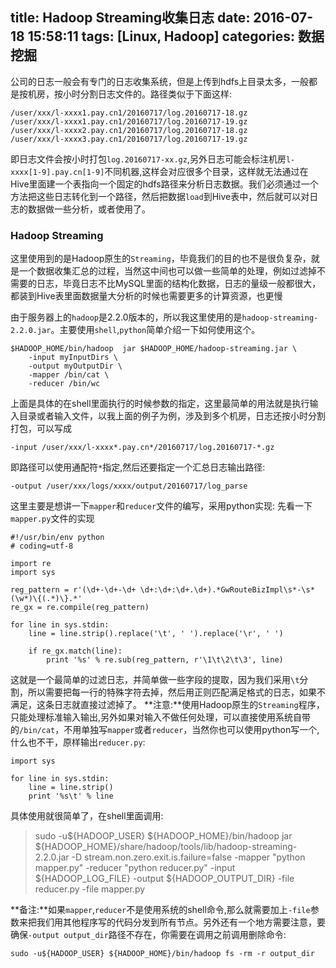 title: Hadoop Streaming收集日志
date: 2016-07-18 15:58:11
tags: [Linux, Hadoop]
categories: 数据挖掘
---
公司的日志一般会有专门的日志收集系统，但是上传到hdfs上目录太多，一般都是按机房，按小时分割日志文件的。路径类似于下面这样:
```
/user/xxx/l-xxxx1.pay.cn1/20160717/log.20160717-18.gz
/user/xxx/l-xxxx1.pay.cn1/20160717/log.20160717-19.gz
/user/xxx/l-xxxx2.pay.cn1/20160717/log.20160717-18.gz
/user/xxx/l-xxxx3.pay.cn1/20160717/log.20160717-19.gz
```
即日志文件会按小时打包`log.20160717-xx.gz`,另外日志可能会标注机房`l-xxxx[1-9].pay.cn[1-9]`不同机器,这样会对应很多个目录，这样就无法通过在Hive里面建一个表指向一个固定的hdfs路径来分析日志数据。我们必须通过一个方法把这些日志转化到一个路径，然后把数据`load`到Hive表中，然后就可以对日志的数据做一些分析，或者使用了。

### Hadoop Streaming
这里使用到的是Hadoop原生的`Streaming`，毕竟我们的目的也不是很负复杂，就是一个数据收集汇总的过程，当然这中间也可以做一些简单的处理，例如过滤掉不需要的日志，毕竟日志不比MySQL里面的结构化数据，日志的量级一般都很大，都装到Hive表里面数据量大分析的时候也需要更多的计算资源，也更慢

由于服务器上的`hadoop`是2.2.0版本的，所以我这里使用的是`hadoop-streaming-2.2.0.jar`。主要使用`shell`,`python`简单介绍一下如何使用这个。
```
$HADOOP_HOME/bin/hadoop  jar $HADOOP_HOME/hadoop-streaming.jar \
    -input myInputDirs \
    -output myOutputDir \
    -mapper /bin/cat \
    -reducer /bin/wc
```
上面是具体的在shell里面执行的时候参数的指定，这里最简单的用法就是执行输入目录或者输入文件，以我上面的例子为例，涉及到多个机房，日志还按小时分割打包，可以写成
```
-input /user/xxx/l-xxxx*.pay.cn*/20160717/log.20160717-*.gz
```
即路径可以使用通配符`*`指定,然后还要指定一个汇总日志输出路径:
```
-output /user/xxx/logs/xxxx/output/20160717/log_parse 
```

这里主要是想讲一下`mapper`和`reducer`文件的编写，采用python实现:
先看一下`mapper.py`文件的实现
```
#!/usr/bin/env python
# coding=utf-8

import re
import sys

reg_pattern = r'(\d+-\d+-\d+ \d+:\d+:\d+.\d+).*GwRouteBizImpl\s*-\s*(\w*)\{(.*)\}.*'
re_gx = re.compile(reg_pattern)

for line in sys.stdin:
    line = line.strip().replace('\t', ' ').replace('\r', ' ')

    if re_gx.match(line):
        print '%s' % re.sub(reg_pattern, r'\1\t\2\t\3', line)
```
这就是一个最简单的过滤日志，并简单做一些字段的提取，因为我们采用`\t`分割，所以需要把每一行的特殊字符去掉，然后用正则匹配满足格式的日志，如果不满足，这条日志就直接过滤掉了。
**注意:**使用Hadoop原生的`Streaming`程序，只能处理标准输入输出,另外如果对输入不做任何处理，可以直接使用系统自带的`/bin/cat`，不用单独写`mapper`或者`reducer`，当然你也可以使用python写一个,什么也不干，原样输出`reducer.py`:
```
import sys

for line in sys.stdin:
    line = line.strip()
    print '%s\t' % line
```

具体使用就很简单了，在shell里面调用:
> sudo -u${HADOOP_USER} ${HADOOP_HOME}/bin/hadoop jar ${HADOOP_HOME}/share/hadoop/tools/lib/hadoop-streaming-2.2.0.jar -D stream.non.zero.exit.is.failure=false -mapper "python mapper.py" -reducer "python reducer.py" -input ${HADOOP_LOG_FILE} -output ${HADOOP_OUTPUT_DIR} -file reducer.py -file mapper.py

**备注:**如果`mapper`,`reducer`不是使用系统的shell命令,那么就需要加上`-file`参数来把我们用其他程序写的代码分发到所有节点。另外还有一个地方需要注意，要确保`-output output_dir`路径不存在，你需要在调用之前调用删除命令:
```
sudo -u${HADOOP_USER} ${HADOOP_HOME}/bin/hadoop fs -rm -r output_dir
```
